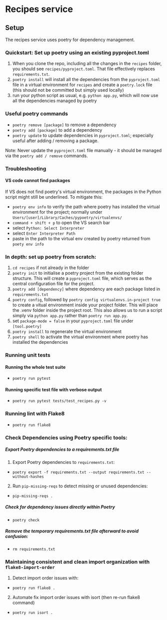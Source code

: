 # Recipes service

## Setup

The recipes service uses poetry for dependency management.

### Quickstart: Set up poetry using an existing pyproject.toml

1. When you clone the repo, including all the changes in the `recipes` folder, you should see `recipes/pyproject.toml`. That file effectively replaces `requirements.txt`.
2. `poetry install` will install all the dependencies from the `pyproject.toml` file in a virtual environment for `recipes` and create a `poetry.lock` file (this should not be committed but simply used locally)
3. run your python script as usual, e.g. `python app.py`, which will now use all the dependencies managed by poetry

### Useful poetry commands
- `poetry remove [package]` to remove a dependency
- `poetry add [package]` to add a dependency
- `poetry update` to update dependencies in `pyproject.toml`; especially useful after adding / removing a package.

Note: Never update the `pyproject.toml` file manually - it should be managed via the `poetry add / remove` commands. 

### Troubleshooting

#### VS code cannot find packages

If VS does not find poetry's virtual environment, the packages in the Python script might still be underlined. To mitigate this:

- `poetry env info` to verify the path where poetry has installed the virtual environment for the project; normally under `Users/[user]/Library/Caches/pypoetry/virtualenvs/` 
- `command + shift + p` to open the VS search bar
- select `Python: Select Interpreter`
- select `Enter Interpreter Path`
- paste in the path to the virtual env created by poetry returned from `poety env info`

### In depth: set up poetry from scratch:

1. `cd recipes` if not already in the folder
2. `poetry init` to initialise a poetry project from the existing folder structure. This will create a `pyproject.toml` file, which serves as the central configuration file for the project.
3. `poetry add [dependency]` where dependency are each package listed in `requirements.txt`
4. `poetry config`, followed by `poetry config virtualenvs.in-project true` to create a vitual environment inside your project folder. This will place the .venv folder inside the project root. This also allows us to run a script simply via `python app.py` rather than `poetry run app.py`.
5. set `package-mode = false` in your `pyproject.toml` file under `[tool.poetry]`
6. `poetry install` to regenerate the virtual environment
7. `poetry shell` to activate the virtual environment where poetry has installed the dependencies

### Running unit tests
#### Running the whole test suite
- `poetry run pytest`

#### Running specific test file with verbose output
- `poetry run pytest tests/test_recipes.py -v`

### Running lint with Flake8
- `poetry run flake8`

### Check Dependencies using Poetry specific tools:

##### Export Poetry dependencies to a requirements.txt file
1. Export Poetry dependencies to `requirements.txt`:
- `poetry export -f requirements.txt --output requirements.txt --without-hashes`

2. Run `pip-missing-reqs` to detect missing or unused dependencies:
- `pip-missing-reqs .`

##### Check for dependency issues directly within Poetry
- `poetry check`

##### Remove the temporary requirements.txt file afterward to avoid confusion:
- `rm requirements.txt`

### Maintaining consistent and clean import organization with `flake8-import-order`
1. Detect import order issues with:
- `poetry run flake8 .`
2. Automate fix import order issues with isort (then re-run flake8 command)
- `poetry run isort .`

